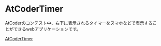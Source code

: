 # AtCoderTimer
AtCoderのコンテスト中、右下に表示されるタイマーをスマホなどで表示することができるwebアプリケーションです。

[AtCoderTimer](https://jmjmri.github.io/AtCoderTimer/)